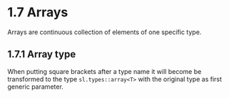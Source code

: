 # 1.7 Arrays

<code-block src="definitions.txt" include-lines="32" />

Arrays are continuous collection of elements of one specific type.

## 1.7.1 Array type

When putting square brackets after a type name it will become be transformed to the type `sl.types::array<T>` with the original type as first generic parameter.


